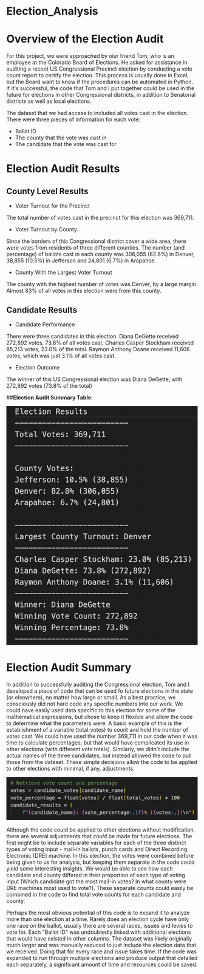 # Election_Analysis

# Overview of the Election Audit

For this project, we were approached by oiur friend Tom, who is an employee at the Colorado Board of Elections. He asked for assistance in auditing a recent US Congressional Precinct election by conducting a vote count report to certify the election. This process is usually done in Excel, but the Board want to know if the procedures can be automated in Python. If it's successful, the code that Tom and I put together could be used in the future for elections in other Congressional districts, in addition to Senatorial districts as well as local elections.

The dataset that we had access to included all votes cast in the election. There were three pieces of information for each vote:
- Ballot ID
- The county that the vote was cast in
- The candidate that the vote was cast for

# Election Audit Results

## County Level Results

- Voter Turnout for the Precinct

The total number of votes cast in the precinct for this election was 369,711.

- Voter Turnout by County

Since the borders of this Congressional district cover a wide area, there were votes from residents of three different counties. The number (and percentage) of ballots cast in each county was 306,055 (82.8%) in Denver, 38,855 (10.5%) in Jefferson and 24,801 (6.7%) in Arapahoe. 

- County With the Largest Voter Turnout

The county with the highest number of votes was Denver, by a large margin. Almost 83% of all votes in this election were from this county.

## Candidate Results

- Candidate Performance

There were three candidates in this election. Diana DeGette received 272,892 votes, 73.8% of all votes cast. Charles Casper Stockham received 85,213 votes, 23.0% of the total. Raymon Anthony Doane received 11,606 votes, which was just 3.1% of all votes cast.

- Election Outcome

The winner of this US Congressional election was Diana DeGette, with 272,892 votes (73.8% of the total)

##**Election Audit Summary Table:**

![summary table](https://github.com/brianbutler08/Election_Analysis/blob/main/Election_Analysis/VS%20Code%20election%20output.png)

# Election Audit Summary

In addition to successfully auditing the Congressional election, Tom and I developed a piece of code that can be used fo future elections in the state (or elsewhere), no matter how large or small. As a best practice, we consciously did not hard code any specific numbers into our work. We could have easily used data specific to this election for some of the mathematical expressions, but chose to keep it flexible and allow the code to determine what the parameters were. A basic example of this is the establishment of a variable (total_votes) to count and hold the number of votes cast. We could have used the number 369,711 in our code when it was time to calculate percentages, but that would have complicated its use in other elections (with different vote totals). Similarly, we didn't include the actual names of the three candidates, but instead allowed the code to pull those from the dataset. These simple decisions allow the code to be applied to other elections with minimal, if any, adjustments.

![code example](https://github.com/brianbutler08/Election_Analysis/blob/main/election%20analysis%20code%20example.png)

Although the code could be applied to other elections without modification, there are several adjustments that *could* be made for future elections. The first might be to include separate variables for each of the three distinct types of voting input - mail-in ballots, punch cards and Direct Recording Electronic (DRE) machine. In this election, the votes were combined before being given to us for analysis, but keeping them separate in the code could yield some interesting insights. We would be able to see how each candidate and county differed in their proportion of each type of voting input (Which candidate got the most mail-in votes? In what county were DRE machines most used to vote?). These separate counts could easily be combined in the code to find total vote counts for each candidate and county.

Perhaps the most obvious potential of this code is to expand it to analyze more than one election at a time. Rarely does an election cycle have only one race on the ballot, usually there are several races, issues and levies to vote for. Each "Ballot ID" was undoubtedly linked with additional elections that would have existed in other columns. The dataset was likely originally much larger and was manually reduced to just include the election data that we received. Doing that for every race and issue takes time. If the code was expanded to run through multiple elections and produce output that detailed each separately, a significant amount of time and resources could be saved.

